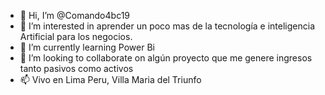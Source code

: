 - 👋 Hi, I’m @Comando4bc19
- 👀 I’m interested in aprender un poco mas de la tecnología e inteligencia Artificial para los negocios.
- 🌱 I’m currently learning  Power Bi
- 💞️ I’m looking to collaborate on  algún proyecto que me genere ingresos tanto pasivos como activos
- 📫 Vivo en Lima Peru, Villa Maria del Triunfo

<!---
Comando4bc19/Comando4bc19 is a ✨ special ✨ repository because its `README.md` (this file) appears on your GitHub profile.
You can click the Preview link to take a look at your changes.
--->
